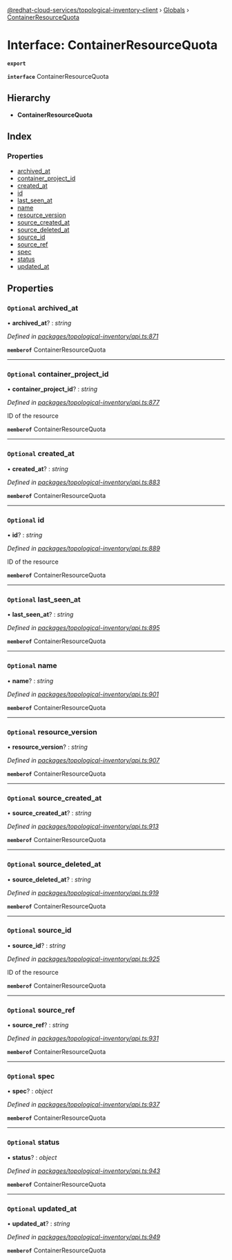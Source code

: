 [@redhat-cloud-services/topological-inventory-client](../README.md) › [Globals](../globals.md) › [ContainerResourceQuota](containerresourcequota.md)

# Interface: ContainerResourceQuota

**`export`** 

**`interface`** ContainerResourceQuota

## Hierarchy

* **ContainerResourceQuota**

## Index

### Properties

* [archived_at](containerresourcequota.md#optional-archived_at)
* [container_project_id](containerresourcequota.md#optional-container_project_id)
* [created_at](containerresourcequota.md#optional-created_at)
* [id](containerresourcequota.md#optional-id)
* [last_seen_at](containerresourcequota.md#optional-last_seen_at)
* [name](containerresourcequota.md#optional-name)
* [resource_version](containerresourcequota.md#optional-resource_version)
* [source_created_at](containerresourcequota.md#optional-source_created_at)
* [source_deleted_at](containerresourcequota.md#optional-source_deleted_at)
* [source_id](containerresourcequota.md#optional-source_id)
* [source_ref](containerresourcequota.md#optional-source_ref)
* [spec](containerresourcequota.md#optional-spec)
* [status](containerresourcequota.md#optional-status)
* [updated_at](containerresourcequota.md#optional-updated_at)

## Properties

### `Optional` archived_at

• **archived_at**? : *string*

*Defined in [packages/topological-inventory/api.ts:871](https://github.com/RedHatInsights/javascript-clients/blob/master/packages/topological-inventory/api.ts#L871)*

**`memberof`** ContainerResourceQuota

___

### `Optional` container_project_id

• **container_project_id**? : *string*

*Defined in [packages/topological-inventory/api.ts:877](https://github.com/RedHatInsights/javascript-clients/blob/master/packages/topological-inventory/api.ts#L877)*

ID of the resource

**`memberof`** ContainerResourceQuota

___

### `Optional` created_at

• **created_at**? : *string*

*Defined in [packages/topological-inventory/api.ts:883](https://github.com/RedHatInsights/javascript-clients/blob/master/packages/topological-inventory/api.ts#L883)*

**`memberof`** ContainerResourceQuota

___

### `Optional` id

• **id**? : *string*

*Defined in [packages/topological-inventory/api.ts:889](https://github.com/RedHatInsights/javascript-clients/blob/master/packages/topological-inventory/api.ts#L889)*

ID of the resource

**`memberof`** ContainerResourceQuota

___

### `Optional` last_seen_at

• **last_seen_at**? : *string*

*Defined in [packages/topological-inventory/api.ts:895](https://github.com/RedHatInsights/javascript-clients/blob/master/packages/topological-inventory/api.ts#L895)*

**`memberof`** ContainerResourceQuota

___

### `Optional` name

• **name**? : *string*

*Defined in [packages/topological-inventory/api.ts:901](https://github.com/RedHatInsights/javascript-clients/blob/master/packages/topological-inventory/api.ts#L901)*

**`memberof`** ContainerResourceQuota

___

### `Optional` resource_version

• **resource_version**? : *string*

*Defined in [packages/topological-inventory/api.ts:907](https://github.com/RedHatInsights/javascript-clients/blob/master/packages/topological-inventory/api.ts#L907)*

**`memberof`** ContainerResourceQuota

___

### `Optional` source_created_at

• **source_created_at**? : *string*

*Defined in [packages/topological-inventory/api.ts:913](https://github.com/RedHatInsights/javascript-clients/blob/master/packages/topological-inventory/api.ts#L913)*

**`memberof`** ContainerResourceQuota

___

### `Optional` source_deleted_at

• **source_deleted_at**? : *string*

*Defined in [packages/topological-inventory/api.ts:919](https://github.com/RedHatInsights/javascript-clients/blob/master/packages/topological-inventory/api.ts#L919)*

**`memberof`** ContainerResourceQuota

___

### `Optional` source_id

• **source_id**? : *string*

*Defined in [packages/topological-inventory/api.ts:925](https://github.com/RedHatInsights/javascript-clients/blob/master/packages/topological-inventory/api.ts#L925)*

ID of the resource

**`memberof`** ContainerResourceQuota

___

### `Optional` source_ref

• **source_ref**? : *string*

*Defined in [packages/topological-inventory/api.ts:931](https://github.com/RedHatInsights/javascript-clients/blob/master/packages/topological-inventory/api.ts#L931)*

**`memberof`** ContainerResourceQuota

___

### `Optional` spec

• **spec**? : *object*

*Defined in [packages/topological-inventory/api.ts:937](https://github.com/RedHatInsights/javascript-clients/blob/master/packages/topological-inventory/api.ts#L937)*

**`memberof`** ContainerResourceQuota

___

### `Optional` status

• **status**? : *object*

*Defined in [packages/topological-inventory/api.ts:943](https://github.com/RedHatInsights/javascript-clients/blob/master/packages/topological-inventory/api.ts#L943)*

**`memberof`** ContainerResourceQuota

___

### `Optional` updated_at

• **updated_at**? : *string*

*Defined in [packages/topological-inventory/api.ts:949](https://github.com/RedHatInsights/javascript-clients/blob/master/packages/topological-inventory/api.ts#L949)*

**`memberof`** ContainerResourceQuota
